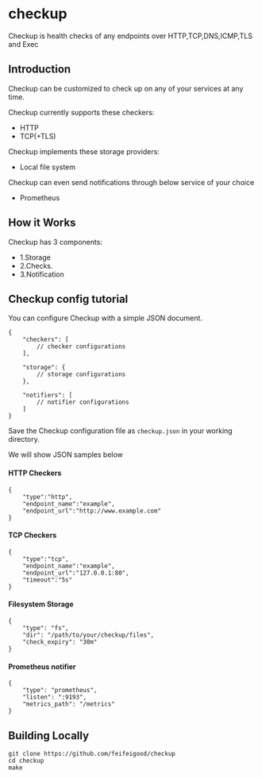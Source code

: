 # checkup

Checkup is health checks of any endpoints over HTTP,TCP,DNS,ICMP,TLS and Exec


## Introduction

Checkup can be customized to check up on any of your services at any time.

Checkup currently supports these checkers:

- HTTP
- TCP(+TLS)

Checkup implements these storage providers:

- Local file system

Checkup can even send notifications through below service of your choice

- Prometheus

## How it Works

Checkup has 3 components:

- 1.Storage
- 2.Checks.
- 3.Notification

## Checkup config tutorial

You can configure Checkup with a simple JSON document.

```code
{
    "checkers": [
        // checker configurations
    ],

    "storage": {
        // storage configurations
    },

    "notifiers": [
        // notifier configurations
    ]
}
```

Save the Checkup configuration file as `checkup.json` in your working directory.

We will show JSON samples below

#### **HTTP Checkers**

```code
{
    "type":"http",
    "endpoint_name":"example",
    "endpoint_url":"http://www.example.com"
}
```

#### **TCP Checkers**

```code
{
    "type":"tcp",
    "endpoint_name":"example",
    "endpoint_url":"127.0.0.1:80",
    "timeout":"5s"
}
```

#### **Filesystem Storage**

```code
{
    "type": "fs",
    "dir": "/path/to/your/checkup/files",
    "check_expiry": "30m"
}
```

#### **Prometheus notifier**

```code
{
    "type": "prometheus",
    "listen": ":9193",
    "metrics_path": "/metrics"
}
```

## Building Locally
```code
git clone https://github.com/feifeigood/checkup
cd checkup
make
```